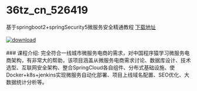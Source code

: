 # 36tz_cn_526419
基于springboot2+springSecurity5微服务安全精通教程
[下载地址](http://www.36tz.cn/article/526419 "下载地址")
<br/></br>[![download](http://36tz.cn/muke_img/2019_08_1-63-300x160.png "下载地址")](http://www.36tz.cn/article/526419 "下载地址")
<br/></br>### 课程介绍:
完全符合一线城市微服务电商的需求，对中国程序猿学习微服务电商架构，有非常大的帮助，该项目涵盖从微服务电商需求讨论、数据库设计、技术选型、互联网安全架构、整合SpringCloud各自组件、分布式基础设施、使Docker+k8s+jenkins实现微服务自动化部署、项目上线域名配置、SEO优化、大数据统计分析等。


